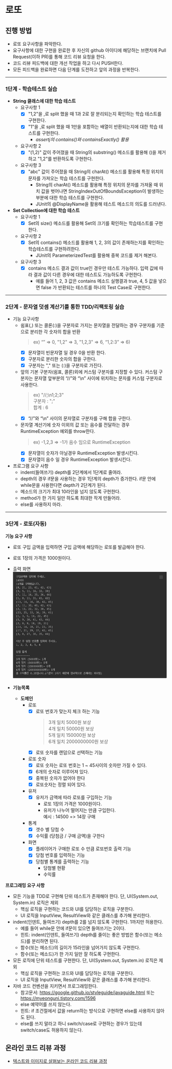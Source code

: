 # 로또
## 진행 방법
* 로또 요구사항을 파악한다.
* 요구사항에 대한 구현을 완료한 후 자신의 github 아이디에 해당하는 브랜치에 Pull Request(이하 PR)를 통해 코드 리뷰 요청을 한다.
* 코드 리뷰 피드백에 대한 개선 작업을 하고 다시 PUSH한다.
* 모든 피드백을 완료하면 다음 단계를 도전하고 앞의 과정을 반복한다.




---
### 1단계 - 학습테스트 실습
- **String 클래스에 대한 학습 테스트**
    * 요구사항 1
        - [X] "1,2"을 ,로 split 했을 때 1과 2로 잘 분리되는지 확인하는 학습 테스트를 구현한다.
        - [X] "1"을 ,로 split 했을 때 1만을 포함하는 배열이 반환되는지에 대한 학습 테스트를 구현한다.
            - _assertj의 contains()와 containsExactly() 활용_

    * 요구사항 2
        - [X] "(1,2)" 값이 주어졌을 때 String의 substring() 메소드를 활용해 ()을 제거하고 "1,2"를 반환하도록 구현한다.

    * 요구사항 3
        - [X] "abc" 값이 주어졌을 때 String의 charAt() 메소드를 활용해 특정 위치의 문자를 가져오는 학습 테스트를 구현한다.
            - String의 charAt() 메소드를 활용해 특정 위치의 문자를 가져올 때 위치 값을 벗어나면 StringIndexOutOfBoundsException이 발생하는 부분에 대한 학습 테스트를 구현한다.
            - JUnit의 @DisplayName을 활용해 테스트 메소드의 의도를 드러낸다.


- **Set Collection에 대한 학습 테스트**
    * 요구사항 1
        - [X] Set의 size() 메소드를 활용해 Set의 크기를 확인하는 학습테스트를 구현한다.

    * 요구사항 2
        - [X] Set의 contains() 메소드를 활용해 1, 2, 3의 값이 존재하는지를 확인하는 학습테스트를 구현하려한다.
            * JUnit의 ParameterizedTest를 활용해 중복 코드를 제거 해본다.

    * 요구사항 3
        - [X] contains 메소드 결과 값이 true인 경우만 테스트 가능하다. 입력 값에 따라 결과 값이 다른 경우에 대한 테스트도 가능하도록 구현한다.
            * 예를 들어 1, 2, 3 값은 contains 메소드 실행결과 true, 4, 5 값을 넣으면 false 가 반환되는 테스트를 하나의 Test Case로 구현한다.
---  

### 2단계 - 문자열 덧셈 계산기를 통한 TDD/리팩토링 실습
* 기능 요구사항
    - 쉼표(,) 또는 콜론(:)을 구분자로 가지는 문자열을 전달하는 경우 구분자를 기준으로 분리한 각 숫자의 합을 반환
      > ex) “” => 0, "1,2" => 3, "1,2,3" => 6, “1,2:3” => 6)
        - [X] 문자열이 빈문자열 일 경우 0을 반환 한다.
        - [X] 구분자로 분리한 숫자의 합을 구한다.
        - [X] 구분자는 "," 또는 (:)을 구분자로 가진다.

    - 앞의 기본 구분자(쉼표, 콜론)외에 커스텀 구분자를 지정할 수 있다. 커스텀 구분자는 문자열 앞부분의 “//”와 “\n” 사이에 위치하는 문자를 커스텀 구분자로 사용한다.
      > ex) "//;\n1;2;3"   
      구분자 : ";"  
      합계 :  6
        - [X] “//”와 “\n” 사이의 문자열로 구분자를 구해 합을 구한다.

    - 문자열 계산기에 숫자 이외의 값 또는 음수를 전달하는 경우 RuntimeException 예외를 throw한다.
      > ex) -1,2,3 => -1가 음수 임으로 RuntimeException
        - [X] 문자열이 숫자가 아닐경우 RuntimeException 발생시킨다.
        - [X] 문자열이 음수 일 경우 RuntimeException 발생시킨다.

* 프로그램 요구 사항
    - indent(들여쓰기) depth를 2단계에서 1단계로 줄여라.
    - depth의 경우 if문을 사용하는 경우 1단계의 depth가 증가한다. if문 안에 while문을 사용한다면 depth가 2단계가 된다.
    - 메소드의 크기가 최대 10라인을 넘지 않도록 구현한다.
    - method가 한 가지 일만 하도록 최대한 작게 만들어라.
    - else를 사용하지 마라.


--- 

### 3단계 - 로또(자동)

**기능 요구 사항**
* 로또 구입 금액을 입력하면 구입 금액에 해당하는 로또를 발급해야 한다.
* 로또 1장의 가격은 1000원이다.

* 출력 화면
  ![로또(자동)출력이미지.png](로또(자동)출력이미지.png)

* **기능목록**
    - **도메인**
        - 로또
            - [X] 로또 번호가 맞는지 체크 하는 기능
              >  3개 일치 5000원 보상  
              4개 일치 50000원 보상  
              5개 일치 150000원 보상  
              6개 일치 2000000000원 보상
            - [X] 로또 숫자를 랜덤으로 선택하는 기능

        - 로또 숫자
            - [X] 로또 숫자는 로또 번호는 1 ~ 45사이의 숫자만 가질 수 있다.
            - [X] 6개의 숫자로 이루어져 있다.
            - [X] 중복된 숫자가 없어야 한다
            - [X] 로또숫자는 정렬 되어 있다.

        - 유저
            - [X] 유저가 금액에 따라 로또를 구입하는 기능
                - 로또 1장의 가격은 1000원이다.
                - 유저가 나누어 떨어지는 만큼 구입한다.  
                  예시 : 14500 => 14장 구매

        - 통계
            - [X] 갯수 별 당첨 수
            - [X] 수익률 (당첨금 / 구매 금액)을 구한다

        - 화면
            - [X] 플레이어가 구매한 로또 수 만큼 로또번호 출력 기능
            - [X] 당첨 번호를 입력하는 기능
            - [X] 당첨별 통계를 출력하는 기능
                - 당첨별 현황
                - 수익률





**프로그래밍 요구 사항**
* 모든 기능을 TDD로 구현해 단위 테스트가 존재해야 한다. 단, UI(System.out, System.in) 로직은 제외
    * 핵심 로직을 구현하는 코드와 UI를 담당하는 로직을 구분한다.
    * UI 로직을 InputView, ResultView와 같은 클래스를 추가해 분리한다.
* indent(인덴트, 들여쓰기) depth를 2를 넘지 않도록 구현한다. 1까지만 허용한다.
    * 예를 들어 while문 안에 if문이 있으면 들여쓰기는 2이다.
    * 힌트: indent(인덴트, 들여쓰기) depth를 줄이는 좋은 방법은 함수(또는 메소드)를 분리하면 된다.
    * 함수(또는 메소드)의 길이가 15라인을 넘어가지 않도록 구현한다.
    * 함수(또는 메소드)가 한 가지 일만 잘 하도록 구현한다.
* 모든 로직에 단위 테스트를 구현한다. 단, UI(System.out, System.in) 로직은 제외
    * 핵심 로직을 구현하는 코드와 UI를 담당하는 로직을 구분한다.
    * UI 로직을 InputView, ResultView와 같은 클래스를 추가해 분리한다.
* 자바 코드 컨벤션을 지키면서 프로그래밍한다.
    * 참고문서: https://google.github.io/styleguide/javaguide.html 또는 https://myeonguni.tistory.com/1596
    * else 예약어를 쓰지 않는다.
    * 힌트: if 조건절에서 값을 return하는 방식으로 구현하면 else를 사용하지 않아도 된다.
    * else를 쓰지 말라고 하니 switch/case로 구현하는 경우가 있는데 switch/case도 허용하지 않는다.











## 온라인 코드 리뷰 과정
* [텍스트와 이미지로 살펴보는 온라인 코드 리뷰 과정](https://github.com/next-step/nextstep-docs/tree/master/codereview)